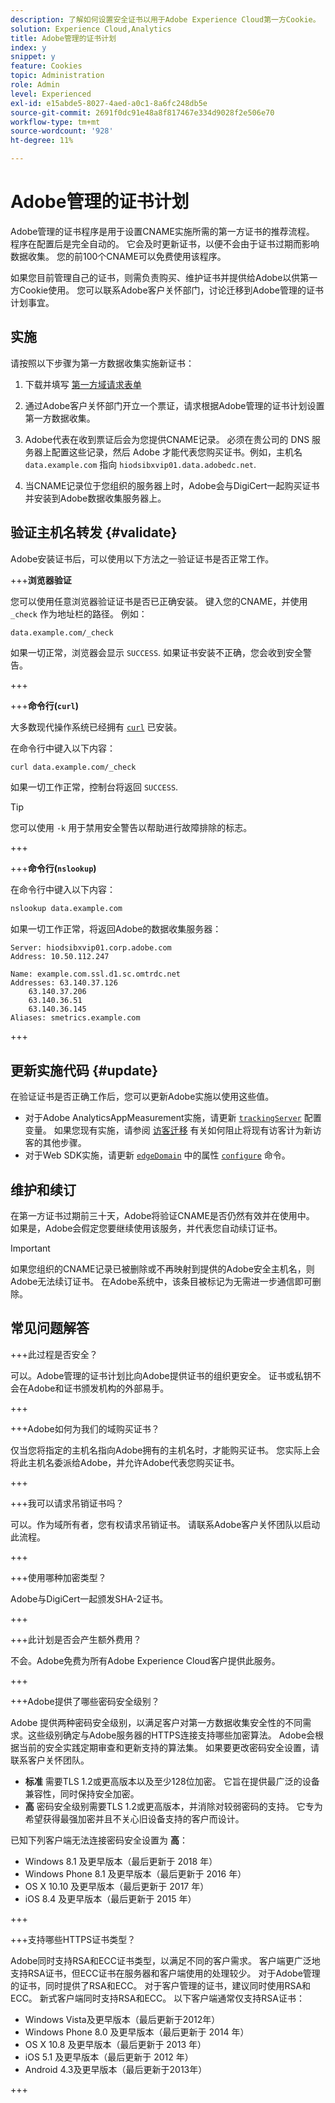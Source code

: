 ```yaml
---
description: 了解如何设置安全证书以用于Adobe Experience Cloud第一方Cookie。
solution: Experience Cloud,Analytics
title: Adobe管理的证书计划
index: y
snippet: y
feature: Cookies
topic: Administration
role: Admin
level: Experienced
exl-id: e15abde5-8027-4aed-a0c1-8a6fc248db5e
source-git-commit: 2691f0dc91e48a8f817467e334d9028f2e506e70
workflow-type: tm+mt
source-wordcount: '928'
ht-degree: 11%

---
```


# Adobe管理的证书计划

Adobe管理的证书程序是用于设置CNAME实施所需的第一方证书的推荐流程。 程序在配置后是完全自动的。 它会及时更新证书，以便不会由于证书过期而影响数据收集。 您的前100个CNAME可以免费使用该程序。

如果您目前管理自己的证书，则需负责购买、维护证书并提供给Adobe以供第一方Cookie使用。 您可以联系Adobe客户关怀部门，讨论迁移到Adobe管理的证书计划事宜。

## 实施

请按照以下步骤为第一方数据收集实施新证书：

1. 下载并填写 [第一方域请求表单](cookies/assets/First_Party_Domain_Request_Form.xlsx)

1. 通过Adobe客户关怀部门开立一个票证，请求根据Adobe管理的证书计划设置第一方数据收集。

1. Adobe代表在收到票证后会为您提供CNAME记录。 必须在贵公司的 DNS 服务器上配置这些记录，然后 Adobe 才能代表您购买证书。例如，主机名 `data.example.com` 指向 `hiodsibxvip01.data.adobedc.net`.

1. 当CNAME记录位于您组织的服务器上时，Adobe会与DigiCert一起购买证书并安装到Adobe数据收集服务器上。

## 验证主机名转发 {#validate}

Adobe安装证书后，可以使用以下方法之一验证证书是否正常工作。

+++**浏览器验证**

您可以使用任意浏览器验证证书是否已正确安装。 键入您的CNAME，并使用 `_check` 作为地址栏的路径。 例如：

`data.example.com/_check`

如果一切正常，浏览器会显示 `SUCCESS`. 如果证书安装不正确，您会收到安全警告。

+++

+++**命令行(`curl`)**

大多数现代操作系统已经拥有 [`curl`](https://curl.se) 已安装。

在命令行中键入以下内容：

```sh
curl data.example.com/_check
```

如果一切工作正常，控制台将返回 `SUCCESS`.

>[!TIP]
>
>您可以使用 `-k` 用于禁用安全警告以帮助进行故障排除的标志。

+++

+++**命令行(`nslookup`)**

在命令行中键入以下内容：

```sh
nslookup data.example.com
```

如果一切工作正常，将返回Adobe的数据收集服务器：

```text
Server: hiodsibxvip01.corp.adobe.com
Address: 10.50.112.247

Name: example.com.ssl.d1.sc.omtrdc.net
Addresses: 63.140.37.126
    63.140.37.206
    63.140.36.51
    63.140.36.145
Aliases: smetrics.example.com
```

+++

## 更新实施代码 {#update}

在验证证书是否正确工作后，您可以更新Adobe实施以使用这些值。

* 对于Adobe AnalyticsAppMeasurement实施，请更新 [`trackingServer`](https://experienceleague.adobe.com/en/docs/analytics/implementation/vars/config-vars/trackingserver) 配置变量。 如果您现有实施，请参阅 [访客迁移](https://experienceleague.adobe.com/en/docs/analytics/technotes/visitor-migration) 有关如何阻止将现有访客计为新访客的其他步骤。
* 对于Web SDK实施，请更新 [`edgeDomain`](https://experienceleague.adobe.com/en/docs/experience-platform/web-sdk/commands/configure/edgedomain) 中的属性 [`configure`](https://experienceleague.adobe.com/en/docs/experience-platform/web-sdk/commands/configure/overview) 命令。

## 维护和续订

在第一方证书过期前三十天，Adobe将验证CNAME是否仍然有效并在使用中。 如果是，Adobe会假定您要继续使用该服务，并代表您自动续订证书。

>[!IMPORTANT]
>
>如果您组织的CNAME记录已被删除或不再映射到提供的Adobe安全主机名，则Adobe无法续订证书。 在Adobe系统中，该条目被标记为无需进一步通信即可删除。

## 常见问题解答

+++此过程是否安全？

可以。Adobe管理的证书计划比向Adobe提供证书的组织更安全。 证书或私钥不会在Adobe和证书颁发机构的外部易手。

+++

+++Adobe如何为我们的域购买证书？

仅当您将指定的主机名指向Adobe拥有的主机名时，才能购买证书。 您实际上会将此主机名委派给Adobe，并允许Adobe代表您购买证书。

+++

+++我可以请求吊销证书吗？

可以。作为域所有者，您有权请求吊销证书。 请联系Adobe客户关怀团队以启动此流程。

+++

+++使用哪种加密类型？

Adobe与DigiCert一起颁发SHA-2证书。

+++

+++此计划是否会产生额外费用？

不会。Adobe免费为所有Adobe Experience Cloud客户提供此服务。

+++

+++Adobe提供了哪些密码安全级别？

Adobe 提供两种密码安全级别，以满足客户对第一方数据收集安全性的不同需求。这些级别确定与Adobe服务器的HTTPS连接支持哪些加密算法。 Adobe会根据当前的安全实践定期审查和更新支持的算法集。 如果要更改密码安全设置，请联系客户关怀团队。

* **标准** 需要TLS 1.2或更高版本以及至少128位加密。 它旨在提供最广泛的设备兼容性，同时保持安全加密。
* **高** 密码安全级别需要TLS 1.2或更高版本，并消除对较弱密码的支持。 它专为希望获得最强加密并且不关心旧设备支持的客户而设计。

已知下列客户端无法连接密码安全设置为 **高**：

* Windows 8.1 及更早版本（最后更新于 2018 年）
* Windows Phone 8.1 及更早版本（最后更新于 2016 年）
* OS X 10.10 及更早版本（最后更新于 2017 年）
* iOS 8.4 及更早版本（最后更新于 2015 年）

+++

+++支持哪些HTTPS证书类型？

Adobe同时支持RSA和ECC证书类型，以满足不同的客户需求。 客户端更广泛地支持RSA证书，但ECC证书在服务器和客户端使用的处理较少。 对于Adobe管理的证书，同时提供了RSA和ECC。 对于客户管理的证书，建议同时使用RSA和ECC。 新式客户端同时支持RSA和ECC。 以下客户端通常仅支持RSA证书：

* Windows Vista及更早版本（最后更新于2012年）
* Windows Phone 8.0 及更早版本（最后更新于 2014 年）
* OS X 10.8 及更早版本（最后更新于 2013 年）
* iOS 5.1 及更早版本（最后更新于 2012 年）
* Android 4.3及更早版本（最后更新于2013年）

+++
